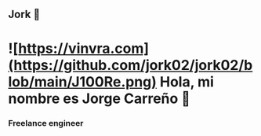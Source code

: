 ## Jork 👋
# ![https://vinvra.com](https://github.com/jork02/jork02/blob/main/J100Re.png) Hola, mi nombre es Jorge Carreño 👋
### Freelance engineer
<!--
**jork02/jork02** is a ✨ _special_ ✨ repository because its `README.md` (this file) appears on your GitHub profile.

Here are some ideas to get you started:

- 🔭 I’m currently working on ...
- 🌱 I’m currently learning ...
- 👯 I’m looking to collaborate on ...
- 🤔 I’m looking for help with ...
- 💬 Ask me about ...
- 📫 How to reach me: ...
- 😄 Pronouns: ...
- ⚡ Fun fact: ...
-->
